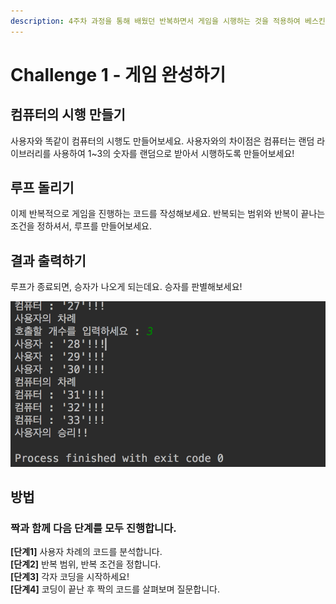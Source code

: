 ```yaml
---
description: 4주차 과정을 통해 배웠던 반복하면서 게임을 시행하는 것을 적용하여 베스킨라빈스 게임을 완성시켜 봅니다.
---
```


# Challenge 1 - 게임 완성하기

## 컴퓨터의 시행 만들기

사용자와 똑같이 컴퓨터의 시행도 만들어보세요. 사용자와의 차이점은 컴퓨터는 랜덤 라이브러리를 사용하여 1~3의 숫자를 랜덤으로 받아서 시행하도록 만들어보세요!

## 루프 돌리기

이제 반복적으로 게임을 진행하는 코드를 작성해보세요. 반복되는 범위와 반복이 끝나는 조건을 정하셔서, 루프를 만들어보세요.

## 결과 출력하기

루프가 종료되면, 승자가 나오게 되는데요. 승자를 판별해보세요!

![&#xC885;&#xB8CC; &#xD6C4; &#xBAA8;&#xC2B5;](../../.gitbook/assets/image%20%28101%29.png)

## 방법 <a id="undefined-1"></a>

### **짝과 함께 다음 단계를 모두 진행합니다.** <a id="undefined-3"></a>

**\[단계1\]** 사용자 차례의 코드를 분석합니다.   
**\[단계2\]** 반복 범위, 반복 조건을 정합니다.   
**\[단계3\]** 각자 코딩을 시작하세요!  
**\[단계4\]** 코딩이 끝난 후 짝의 코드를 살펴보며 질문합니다.

